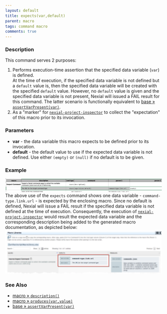 ```yaml
---
layout: default
title: expects(var,default)
parent: macro
tags: command macro
comments: true
---
```



### Description
This command serves 2 purposes:
1. Performs execution-time assertion that the specified data variable (`var`) is defined.<br/>
   At the time of execution, if the specified data variable is not defined but a `default` value is, then the 
   specified data variable will be created with the specified `default` value. However, no `default` value is given and 
   the specified data variable is not present, Nexial will issued a FAIL result for this command. The latter scenario 
   is functionally equivalent to [base &raquo; `assertVarPresent(var)`](../base/assertVarPresent(var)).
2. As a "marker" for
   [`nexial-project-inspector`](../../userguide/BatchFiles#nexial-project-inspectorcmd--nexial-project-inspectorsh) to 
   collect the "expectation" of this macro prior to its invocation.


### Parameters
- **var** - the data variable this macro expects to be defined prior to its invocation.
- **default** - the default value to use if the expected data variable is not defined. Use either `(empty)` or `(null)`
  if no default is to be given.


### Example
![](image/expects_01.png)<br/>
The above use of the `expects` command shows one data variable - `command-type.link.url` - is expected by the enclosing
macro. Since no default is defined, Nexial will issue a FAIL result if the specified data variable is not defined at
the time of execution. Consequently, the execution of 
[`nexial-project-inspector`](../../userguide/BatchFiles#nexial-project-inspectorcmd--nexial-project-inspectorsh) would
result the expected data variable and the corresponding description being added to the generated macro documentation, 
as depicted below:<br/>
![](image/expects_02.png)<br/>


### See Also
- [macro &raquo; `description()`](description()) 
- [macro &raquo; `produces(var,value)`](produces(var,value)) 
- [base &raquo; `assertVarPresent(var)`](../base/assertVarPresent(var))